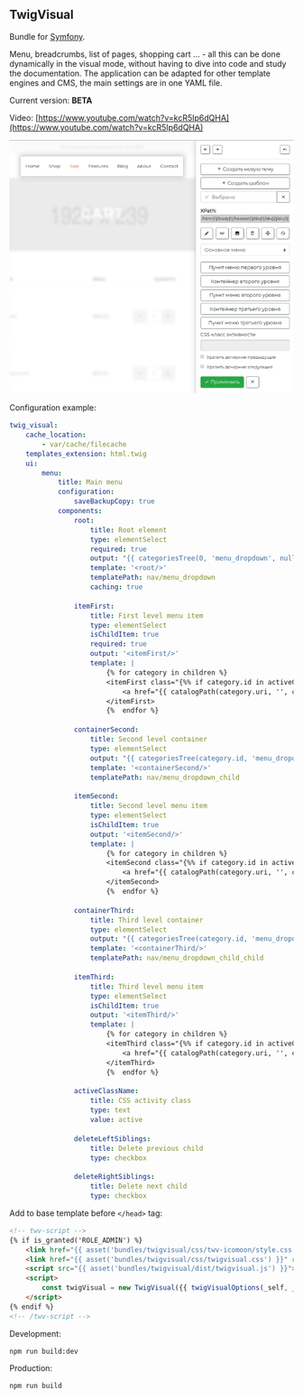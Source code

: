 TwigVisual
----------

Bundle for [Symfony](https://symfony.com/).

Menu, breadcrumbs, list of pages, shopping cart ... - all this can be done dynamically in the visual mode, without having to dive into code and study the documentation. The application can be adapted for other template engines and CMS, the main settings are in one YAML file.

Current version: **BETA**

Video: [https://www.youtube.com/watch?v=kcR5Ip6dQHA](https://www.youtube.com/watch?v=kcR5Ip6dQHA)

![TwigVisual - screenshot #1](https://github.com/andchir/twig-visual/blob/master/Resources/public/screenshots/001.png?raw=true "TwigVisual - screenshot #1")

Configuration example:
```yaml
twig_visual:
    cache_location:
        - var/cache/filecache
    templates_extension: html.twig
    ui:
        menu:
            title: Main menu
            configuration:
                saveBackupCopy: true
            components:
                root:
                    title: Root element
                    type: elementSelect
                    required: true
                    output: "{{ categoriesTree(0, 'menu_dropdown', null, activeCategoriesIds, false) }}"
                    template: '<root/>'
                    templatePath: nav/menu_dropdown
                    caching: true
    
                itemFirst:
                    title: First level menu item
                    type: elementSelect
                    isChildItem: true
                    required: true
                    output: '<itemFirst/>'
                    template: |
                        {% for category in children %}
                        <itemFirst class="{%% if category.id in activeCategoriesIds %%}{{ activeClassName }}{%% endif %%}">
                            <a href="{{ catalogPath(category.uri, '', category) }}">{{ category.title }}</a>
                        </itemFirst>
                        {%  endfor %}
    
                containerSecond:
                    title: Second level container
                    type: elementSelect
                    output: "{{ categoriesTree(category.id, 'menu_dropdown_child', category, activeCategoriesIds, false) }}"
                    template: '<containerSecond/>'
                    templatePath: nav/menu_dropdown_child
    
                itemSecond:
                    title: Second level menu item
                    type: elementSelect
                    isChildItem: true
                    output: '<itemSecond/>'
                    template: |
                        {% for category in children %}
                        <itemSecond class="{%% if category.id in activeCategoriesIds %%}{{ activeClassName }}{%% endif %%}">
                            <a href="{{ catalogPath(category.uri, '', category) }}">{{ category.title }}</a>
                        </itemSecond>
                        {%  endfor %}
    
                containerThird:
                    title: Third level container
                    type: elementSelect
                    output: "{{ categoriesTree(category.id, 'menu_dropdown_child', category, activeCategoriesIds, false) }}"
                    template: '<containerThird/>'
                    templatePath: nav/menu_dropdown_child_child
    
                itemThird:
                    title: Third level menu item
                    type: elementSelect
                    isChildItem: true
                    output: '<itemThird/>'
                    template: |
                        {% for category in children %}
                        <itemThird class="{%% if category.id in activeCategoriesIds %%}{{ activeClassName }}{%% endif %%}">
                            <a href="{{ catalogPath(category.uri, '', category) }}">{{ category.title }}</a>
                        </itemThird>
                        {%  endfor %}

                activeClassName:
                    title: CSS activity class
                    type: text
                    value: active
                    
                deleteLeftSiblings:
                    title: Delete previous child
                    type: checkbox
                    
                deleteRightSiblings:
                    title: Delete next child
                    type: checkbox
```

Add to base template before ``</head>`` tag:
```html
<!-- twv-script -->
{% if is_granted('ROLE_ADMIN') %}
    <link href="{{ asset('bundles/twigvisual/css/twv-icomoon/style.css') }}" rel="stylesheet">
    <link href="{{ asset('bundles/twigvisual/css/twigvisual.css') }}" rel="stylesheet">
    <script src="{{ asset('bundles/twigvisual/dist/twigvisual.js') }}"></script>
    <script>
        const twigVisual = new TwigVisual({{ twigVisualOptions(_self, _context) }});
    </script>
{% endif %}
<!-- /twv-script -->
```

Development:
~~~
npm run build:dev
~~~

Production:
~~~
npm run build
~~~
